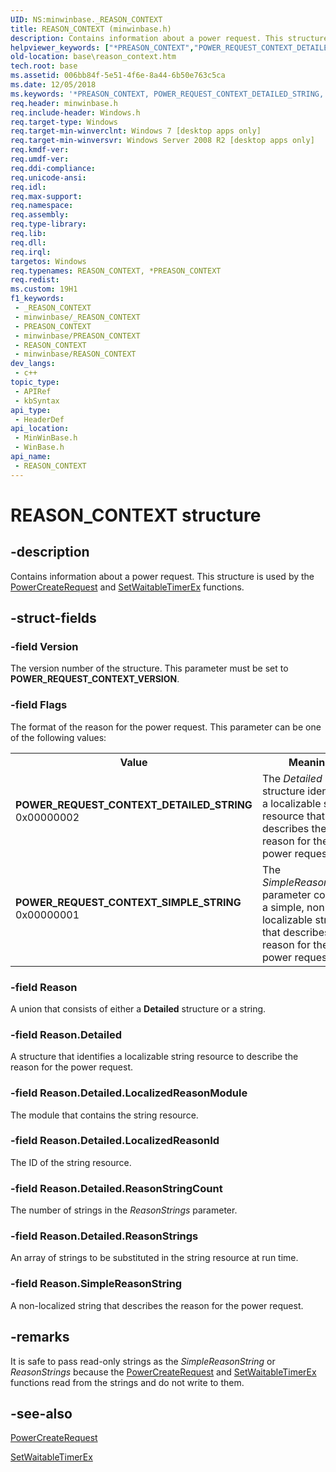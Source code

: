 ```yaml
---
UID: NS:minwinbase._REASON_CONTEXT
title: REASON_CONTEXT (minwinbase.h)
description: Contains information about a power request. This structure is used by the PowerCreateRequest and SetWaitableTimerEx functions.
helpviewer_keywords: ["*PREASON_CONTEXT","POWER_REQUEST_CONTEXT_DETAILED_STRING","POWER_REQUEST_CONTEXT_SIMPLE_STRING","PREASON_CONTEXT","PREASON_CONTEXT structure pointer","REASON_CONTEXT","REASON_CONTEXT structure","base.reason_context","minwinbase/PREASON_CONTEXT","minwinbase/REASON_CONTEXT","winbase/PREASON_CONTEXT","winbase/REASON_CONTEXT"]
old-location: base\reason_context.htm
tech.root: base
ms.assetid: 006bb84f-5e51-4f6e-8a44-6b50e763c5ca
ms.date: 12/05/2018
ms.keywords: '*PREASON_CONTEXT, POWER_REQUEST_CONTEXT_DETAILED_STRING, POWER_REQUEST_CONTEXT_SIMPLE_STRING, PREASON_CONTEXT, PREASON_CONTEXT structure pointer, REASON_CONTEXT, REASON_CONTEXT structure, base.reason_context, minwinbase/PREASON_CONTEXT, minwinbase/REASON_CONTEXT, winbase/PREASON_CONTEXT, winbase/REASON_CONTEXT'
req.header: minwinbase.h
req.include-header: Windows.h
req.target-type: Windows
req.target-min-winverclnt: Windows 7 [desktop apps only]
req.target-min-winversvr: Windows Server 2008 R2 [desktop apps only]
req.kmdf-ver: 
req.umdf-ver: 
req.ddi-compliance: 
req.unicode-ansi: 
req.idl: 
req.max-support: 
req.namespace: 
req.assembly: 
req.type-library: 
req.lib: 
req.dll: 
req.irql: 
targetos: Windows
req.typenames: REASON_CONTEXT, *PREASON_CONTEXT
req.redist: 
ms.custom: 19H1
f1_keywords:
 - _REASON_CONTEXT
 - minwinbase/_REASON_CONTEXT
 - PREASON_CONTEXT
 - minwinbase/PREASON_CONTEXT
 - REASON_CONTEXT
 - minwinbase/REASON_CONTEXT
dev_langs:
 - c++
topic_type:
 - APIRef
 - kbSyntax
api_type:
 - HeaderDef
api_location:
 - MinWinBase.h
 - WinBase.h
api_name:
 - REASON_CONTEXT
---
```


# REASON_CONTEXT structure


## -description

Contains information about a power request. This structure is used by the 
    <a href="/windows/desktop/api/winbase/nf-winbase-powercreaterequest">PowerCreateRequest</a> and 
    <a href="/windows/desktop/api/synchapi/nf-synchapi-setwaitabletimerex">SetWaitableTimerEx</a> functions.

## -struct-fields

### -field Version

The version number of the structure. This parameter must be set to 
      <b>POWER_REQUEST_CONTEXT_VERSION</b>.

### -field Flags

The format of the reason for the power request. This parameter can be one of the following values:

<table>
<tr>
<th>Value</th>
<th>Meaning</th>
</tr>
<tr>
<td width="40%"><a id="POWER_REQUEST_CONTEXT_DETAILED_STRING"></a><a id="power_request_context_detailed_string"></a><dl>
<dt><b>POWER_REQUEST_CONTEXT_DETAILED_STRING</b></dt>
<dt>0x00000002</dt>
</dl>
</td>
<td width="60%">
The <i>Detailed</i> structure identifies a localizable string resource that describes 
        the reason for the power request. 

</td>
</tr>
<tr>
<td width="40%"><a id="POWER_REQUEST_CONTEXT_SIMPLE_STRING"></a><a id="power_request_context_simple_string"></a><dl>
<dt><b>POWER_REQUEST_CONTEXT_SIMPLE_STRING</b></dt>
<dt>0x00000001</dt>
</dl>
</td>
<td width="60%">
The <i>SimpleReasonString</i> parameter contains a simple, non-localizable string that 
        describes the reason for the power request.

</td>
</tr>
</table>

### -field Reason

A union that consists of either a <b>Detailed</b> structure or a string.

### -field Reason.Detailed

A structure that identifies a localizable string resource to describe the reason for the power 
       request.

### -field Reason.Detailed.LocalizedReasonModule

The module that contains the string resource.

### -field Reason.Detailed.LocalizedReasonId

The ID of the string resource.

### -field Reason.Detailed.ReasonStringCount

The number of strings in the <i>ReasonStrings</i> parameter.

### -field Reason.Detailed.ReasonStrings

An array of strings to be substituted in the string resource at run time.

### -field Reason.SimpleReasonString

A non-localized string that describes the reason for the power request.

## -remarks

It is safe to pass read-only strings as the <i>SimpleReasonString</i> or <i>ReasonStrings</i> because the <a href="/windows/desktop/api/winbase/nf-winbase-powercreaterequest">PowerCreateRequest</a> and <a href="/windows/desktop/api/synchapi/nf-synchapi-setwaitabletimerex">SetWaitableTimerEx</a> functions read from the strings and do not write to them.


## -see-also

<a href="/windows/desktop/api/winbase/nf-winbase-powercreaterequest">PowerCreateRequest</a>



<a href="/windows/desktop/api/synchapi/nf-synchapi-setwaitabletimerex">SetWaitableTimerEx</a>
